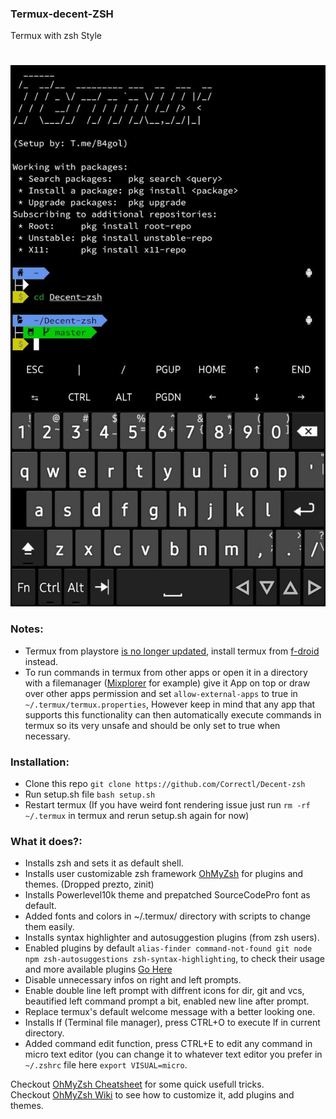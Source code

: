 ### Termux-decent-ZSH
Termux with zsh Style
# 

![Termux-zsh-SS](Termux-decent.png)

### Notes:
  - Termux from playstore [is no longer updated](https://wiki.termux.com/wiki/Termux_Google_Play), install termux from [f-droid](https://f-droid.org/en/packages/com.termux) instead.
  - To run commands in termux from other apps or open it in a directory with a filemanager ([Mixplorer](https://forum.xda-developers.com/t/app-2-2-mixplorer-v6-x-released-fully-featured-file-manager.1523691/) for example) give it App on top or draw over other apps permission and set `allow-external-apps` to true in `~/.termux/termux.properties`, However keep in mind that any app that supports this functionality can then automatically execute commands in termux so its very unsafe and should be only set to true when necessary.

### Installation:
  - Clone this repo `git clone https://github.com/Correctl/Decent-zsh`
  - Run setup.sh file `bash setup.sh`
  - Restart termux (If you have weird font rendering issue just run `rm -rf ~/.termux` in termux and rerun setup.sh again for now)

### What it does?:
  - Installs zsh and sets it as default shell.
  - Installs user customizable zsh framework [OhMyZsh](https://github.com/ohmyzsh/ohmyzsh) for plugins and themes. (Dropped prezto, zinit)
  - Installs Powerlevel10k theme and prepatched SourceCodePro font as default.
  - Added fonts and colors in ~/.termux/ directory with scripts to change them easily.
  - Installs syntax highlighter and autosuggestion plugins (from zsh users).
  - Enabled plugins by default `alias-finder command-not-found git node npm zsh-autosuggestions zsh-syntax-highlighting`, to check their usage and more available plugins [Go Here](https://github.com/ohmyzsh/ohmyzsh/wiki/Plugins)
  - Disable unnecessary infos on right and left prompts.
  - Enable double line left prompt with diffrent icons for dir, git and vcs, beautified left command prompt a bit, enabled new line after prompt.
  - Replace termux's default welcome message with a better looking one.
  - Installs lf (Terminal file manager), press CTRL+O to execute lf in current directory.
  - Added command edit function, press CTRL+E to edit any command in micro text editor (you can change it to whatever text editor you prefer in `~/.zshrc` file here `export VISUAL=micro`.

Checkout [OhMyZsh Cheatsheet](https://github.com/ohmyzsh/ohmyzsh/wiki/Cheatsheet) for some quick usefull tricks.\
Checkout [OhMyZsh Wiki](https://github.com/ohmyzsh/ohmyzsh/wiki/Home) to see how to customize it, add plugins and themes.

